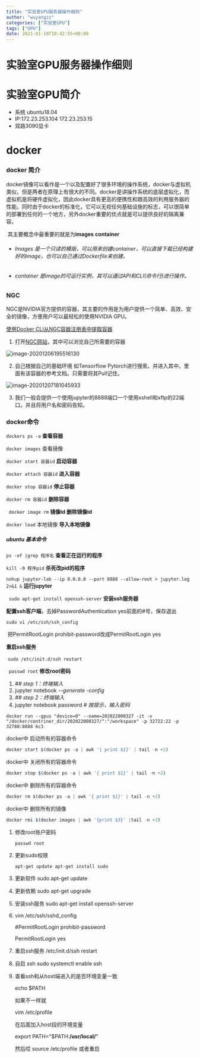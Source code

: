 ```yaml
---
title: "实验室GPU服务器操作细则"
author: "wuyangzz"
categories: ["实验室GPU"]
tags: ["GPU"]
date: 2021-01-10T10:42:55+08:00
---
```

# 实验室GPU服务器操作细则



# 实验室GPU简介

- 系统 ubuntu18.04
- IP:172.23.253.104 172.23.253.15
- 双路3090显卡

# docker

### docker 简介

​	docker镜像可以看作是一个以及配置好了很多环境的操作系统，docker与虚拟机类似，但是两者在原理上有很大的不同。docker是讲操作系统的底层虚拟化，而虚拟机是将硬件虚拟化，因此docker具有更高的便携性和跟高效的利用服务器的性能。同时由于docker的标准化，它可以无视任何基础设施的标志，可以很简单的部署到任何的一个地方，另外docker重要的优点就是可以提供良好的隔离兼容。

​	其主要概念中最重要的就是为**images** **container** 

- ###### Images 是一个只读的模版，可以用来创建container，可以直接下载已经构建好的image，也可以自己通过Dockerfile来创建。

- ###### container 是image的可运行实例，其可以通过API和CLI(命令行)进行操作。

### NGC

​	NGC是NVIDIA官方提供的容器，其主要的作用是为用户提供一个简单、高效、安全的镜像，方便用户可以最轻松的使用NVIDIA GPU。



[使用Docker CLI从NGC容器注册表中提取容器](https://docs.nvidia.com/ngc/ngc-catalog-user-guide/index.html#pull_ngc_docker)

1. 打开[NGC网站](https://ngc.nvidia.com/catalog/containers?orderBy=modifiedDESC&pageNumber=0&query=&quickFilter=containers&filters=)，其中可以浏览自己所需要的容器

![image-20201206195516130](https://raw.githubusercontent.com/wycyz1/blog_image/main/20201206195516.png)

2. 自己根据自己的基础环境 如Tensorflow Pytorch进行搜索。并进入其中。里面有该容器的参考文档。只需要将其Pull记住。

![image-20201207181045933](https://raw.githubusercontent.com/wycyz1/blog_image/main/20201207181251.png)

3. 我们一般会提供一个使用jupyter的8888端口一个使用xshell和xftp的22端口。并且将用户名和密码告知。

   

### docker命令

   `dockers ps -a` **查看容器**

   `docker images` 查看镜像

   `docker start 容器id`   **启动容器**

   `docker attach 容器id`  **进入容器**

  `docker stop 容器id`  **停止容器**

   `docker rm 容器id`  **删除容器**

  ` docker image rm`  **镜像id  删除镜像id**

   `docker load` 本地镜像  **导入本地镜像**

   ##### ubuntu 基本命令

  ` ps -ef |grep 程序名 ` **查看正在运行的程序**

   `kill -9 程序pid`  **杀死改pid的程序**

   `nohup jupyter-lab --ip 0.0.0.0 --port 8888 --allow-root > jupyter.log 2>&1 &` **运行jupyter**

  ` sudo apt-get install openssh-server` **安装ssh服务器**

   **配置ssh客户端**，去掉PasswordAuthentication yes前面的#号，保存退出

   `sudo vi /etc/ssh/ssh_config`

   ​	把PermitRootLogin prohibit-password改成PermitRootLogin yes

   **重启ssh服务**

   ​	`sudo /etc/init.d/ssh restart`

  ` passwd root` **修改root密码**

   1. *## step 1：终端输入*
   2. jupyter notebook *--generate -config*
   3. *## step 2：终端输入*
   4. jupyter notebook password    *# 按提示，输入密码*



```
docker run --gpus "device=0" --name=202022000327 -it -v  "/docker/contriner_dir/202022000327/":"/workspace" -p 32722:22 -p 32788:8888 6c3
```



docker中 启动所有的容器命令

```javascript
docker start $(docker ps -a | awk '{ print $1}' | tail -n +2)
```

docker中    关闭所有的容器命令

```javascript
docker stop $(docker ps -a | awk '{ print $1}' | tail -n +2)
```

docker中 删除所有的容器命令

```javascript
docker rm $(docker ps -a | awk '{ print $1}' | tail -n +2)
```

docker中    删除所有的镜像

```javascript
docker rmi $(docker images | awk '{print $3}' |tail -n +2)
```

1. 修改root账户密码 

	``` passwd root ```

2. 更新sudo权限  

	``` apt-get update apt-get install sudo ```

	

3. 更新软件  sudo apt-get update

4. 更新依赖 sudo apt-get upgrade

5. 安装ssh服务 sudo apt-get install openssh-server

6. vim /etc/ssh/sshd_config  

   #PermitRootLogin prohibit-password

   PermitRootLogin yes

7. 重启ssh服务   /etc/init.d/ssh restart 

8. 自启 ssh sudo systemctl enable ssh  

9. 查看ssh和从host端进入的是否环境变量一致

   echo $PATH

   如果不一样就

   vim /etc/profile

   在后面加入host段的环境变量  

   export PATH="$PATH:**/usr/local/**"

   然后哎 source /etc/profile 或者重启

